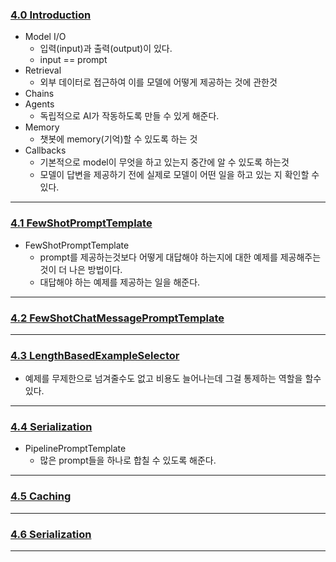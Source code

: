 ### [4.0 Introduction](https://nomadcoders.co/fullstack-gpt/lectures/4555)
- Model I/O
	- 입력(input)과 출력(output)이 있다.
	- input == prompt
- Retrieval
	- 외부 데이터로 접근하여 이를 모델에 어떻게 제공하는 것에 관한것
- Chains
- Agents
	- 독립적으로 AI가 작동하도록 만들 수 있게 해준다.
- Memory
	- 챗봇에 memory(기억)할 수 있도록 하는 것
- Callbacks
	- 기본적으로 model이 무엇을 하고 있는지 중간에 알 수 있도록 하는것
	- 모델이 답변을 제공하기 전에 실제로 모델이 어떤 일을 하고 있는 지 확인할 수 있다.
***
### [4.1 FewShotPromptTemplate](https://nomadcoders.co/fullstack-gpt/lectures/4556)
- FewShotPromptTemplate
	- prompt를 제공하는것보다 어떻게 대답해야 하는지에 대한 예제를 제공해주는 것이 더 나은 방법이다.
	- 대답해야 하는 예제를 제공하는 일을 해준다.
***
### [4.2 FewShotChatMessagePromptTemplate](https://nomadcoders.co/fullstack-gpt/lectures/4557)
***
### [4.3 LengthBasedExampleSelector](https://nomadcoders.co/fullstack-gpt/lectures/4558)
- 예제를 무제한으로 넘겨줄수도 없고 비용도 늘어나는데 그걸 통제하는 역할을 할수 있다.
***
### [4.4 Serialization](https://nomadcoders.co/fullstack-gpt/lectures/4559)
- PipelinePromptTemplate
	- 많은 prompt들을 하나로 합칠 수 있도록 해준다.
***
### [4.5 Caching](https://nomadcoders.co/fullstack-gpt/lectures/4560)
***
### [4.6 Serialization](https://nomadcoders.co/fullstack-gpt/lectures/4561)
***